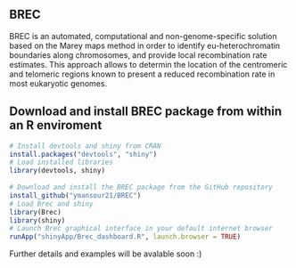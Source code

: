 ## BREC

BREC is an automated, computational and non-genome-specific solution based on the Marey maps method in order to identify eu-heterochromatin boundaries along chromosomes, and provide local recombination rate estimates. This approach allows to determin the location of the centromeric and telomeric regions known to present a reduced recombination rate in most eukaryotic genomes.

## Download and install BREC package from within an R enviroment

```r
# Install devtools and shiny from CRAN
install.packages("devtools", "shiny")
# Load installed libraries
library(devtools, shiny)
           
# Download and install the BREC package from the GitHub repository
install_github("ymansour21/BREC")
# Load Brec and shiny
library(Brec)
library(shiny) 
# Launch Brec graphical interface in your default internet browser
runApp("shinyApp/Brec_dashboard.R", launch.browser = TRUE)
```

Further details and examples will be avalable soon :)
